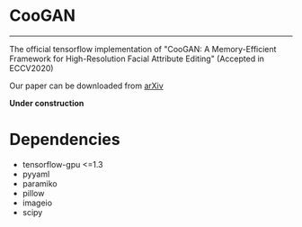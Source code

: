 # CooGAN
- - -
The official tensorflow implementation of "CooGAN: A Memory-Efficient Framework for High-Resolution Facial Attribute Editing" (Accepted in ECCV2020)

Our paper can be downloaded from [arXiv](https://arxiv.org/pdf/2011.01563.pdf)


**Under construction**

# Dependencies
- tensorflow-gpu <=1.3
- pyyaml
- paramiko
- pillow
- imageio
- scipy
